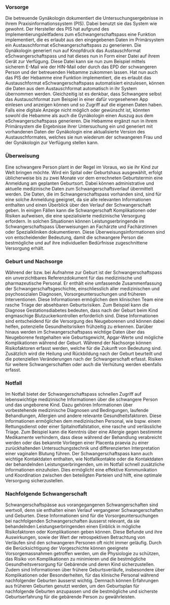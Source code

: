 ### Vorsorge

Die betreuende Gynäkologin dokumentiert die Untersuchungsergebnisse in ihrem Praxisinformationssystem (PIS). Dabei benutzt sie das System wie gewohnt. Der Hersteller des PIS hat aufgrund des Implementierungsleitfadens zum eSchwangerschaftspass eine Funktion implementiert, die es erlaubt aus den eingegebenen Daten im Primärsystem ein Austauschformat eSchwangerschaftspass zu generieren. Die Gynäkologin generiert nun auf 
Knopfdruck das Austauschformat eSchwangerschaftspass und hat dieses nun in Form einer Datei auf ihrem Gerät zur Verfügung. Diese Datei kann sie nun zum Beispiel mittels sicherem E-Mail wie der HIN-Mail oder durch 
das EPD der schwangeren Person und der betreuenden Hebamme zukommen lassen. Hat nun auch das PIS der Hebamme eine Funktion implementiert, die es erlaubt das Austauschformat eSchwangerschaftspass automatisiert einzulesen, können die Daten aus dem Austauschformat automatisch in ihr System übernommen werden. Gleichzeitig ist es denkbar, dass Schwangere selbst das Austauschformat zum Beispiel in einer dafür vorgesehenen App einlesen und anzeigen können und so Zugriff auf die eigenen Daten haben. Falls eine digitale Anzeige nicht möglich oder gewünscht ist, könnten sowohl die Hebamme als auch die Gynäkologin einen Auszug aus 
dem eSchwangerschaftspass generieren. Die Hebamme ergänzt nun in ihrem Primärsystem die Ergebnisse ihrer Untersuchung ein und generiert mit vorhandenen Daten der Gynäkologin eine aktualisierte Version des Austauschformates, welches sie nun wiederum der schwangeren Frau und der Gynäkologin zur Verfügung stellen kann.

### Überweisung
Eine schwangere Person plant in der Regel im Voraus, wo sie ihr Kind zur Welt bringen möchte. Wird ein Spital oder Geburtshaus ausgewählt, erfolgt üblicherweise bis zu zwei Monate vor dem errechneten Geburtstermin eine 
Anmeldung am geplanten Geburtsort. Dabei können administrative und aktuelle medizinische Daten zum Schwangerschaftsverlauf übermittelt werden. Die Daten, die im Schwangerschaftspass vorhanden sind, sind für eine solche Anmeldung geeignet, da sie alle relevanten Informationen enthalten
und einen Überblick über den Verlauf der Schwangerschaft geben.
In einigen Fällen kann die Schwangerschaft Komplikationen oder Risiken aufweisen, die eine spezialisierte medizinische Versorgung erfordern. In solchen Situationen können Leistungserbringende im Schwangerschaftspass Überweisungen an Fachärzte und Fachärztinnen oder Spezialkliniken dokumentieren. Diese Überweisungsinformationen sind von entscheidender Bedeutung, damit die schwangere Person die bestmögliche
und auf ihre individuellen Bedürfnisse zugeschnittene Versorgung erhält.

### Geburt und Nachsorge
Während der bzw. bei Aufnahme zur Geburt ist der Schwangerschaftspass ein unverzichtbares Referenzdokument für das medizinische und pharmazeutische Personal. Er enthält eine umfassende Zusammenfassung der Schwangerschaftsgeschichte, einschliesslich aller medizinischen und psychosozialen Diagnosen, Vorsorgeuntersuchungen und früheren Interventionen. Diese Informationen ermöglichen dem klinischen Team eine rasche Triage der absehbaren Geburtsrisiken. Zum Beispiel kann die Diagnose Gestationsdiabetes bedeuten, dass nach der Geburt beim Kind engmaschige Blutzuckerkontrollen erforderlich sind. Diese Informationen sind entscheidend für die Versorgung des Neugeborenen und können dabei helfen, potenzielle Gesundheitsrisiken frühzeitig zu erkennen. Darüber hinaus werden im Schwangerschaftspass wichtige Daten über das Neugeborene festgehalten wie Geburtsgewicht, Apgar-Werte und mögliche Komplikationen 
während der Geburt.
Während der Nachsorge können Risikofaktoren erfasst werden, welche für 
die Zukunft von Bedeutung sind. Zusätzlich wird die Heilung und Rückbildung nach der Geburt beurteilt und die potenziellen Veränderungen nach der Schwangerschaft erfasst. Risiken für weitere Schwangerschaften oder 
auch die Verhütung werden ebenfalls erfasst.

### Notfall
Im Notfall bietet der Schwangerschaftspass schnellen Zugriff auf lebenswichtige medizinische Informationen über die schwangere Person und das ungeborene Kind. Dazu gehören Informationen über vorbestehende medizinische Diagnosen und Bedingungen, laufende Behandlungen, Allergien und andere relevante Gesundheitsfaktoren. Diese Informationen ermöglichen dem medizinischen Personal, wie bspw. einem Rettungsdienst oder einer Spitalnotfallstation, eine rasche und verlässliche Triage. Zum Beispiel kann die Kenntnis über eine Allergie gegen bestimmte Medikamente verhindern, dass diese während der Behandlung verabreicht werden oder das 
bekannte Vorliegen einer Placenta praevia zu einer zurückhaltenden Untersuchungstechnik und differenzierten Interpretation einer vaginalen Blutung führen. Der Schwangerschaftspass kann auch wichtige Kontaktdaten enthalten, wie Notfallkontakte oder die Kontaktdaten der behandelnden Leistungserbringenden, um im Notfall schnell zusätzliche Informationen einzuholen. Dies ermöglicht eine effektive Kommunikation und Koordination zwischen den beteiligten Parteien und hilft, eine optimale Versorgung sicherzustellen.

### Nachfolgende Schwangerschaft
Schwangerschaftspässe aus vorangegangenen Schwangerschaften sind wertvoll, denn sie enthalten einen Verlauf vergangener Schwangerschaften und Geburten. Diese Informationen sind für die Vorsorgeuntersuchungen 
bei nachfolgenden Schwangerschaften äusserst relevant, da sie behandelnden Leistungserbringenden einen Einblick in mögliche Risikofaktoren oder Komplikationen geben können. Diese Befunde und ihre Auswirkungen, sowie der Wert der retrospektiven Betrachtung von Verläufen sind den schwangeren Personen oft nicht immer geläufig. Durch die Berücksichtigung der Vorgeschichte können geeignete Vorsorgemassnahmen getroffen werden, um die Physiologie zu schützen, das Risiko von Komplikationen zu minimieren und die bestmögliche Gesundheitsversorgung für Gebärende und deren Kind sicherzustellen. Zudem sind Informationen über frühere Geburtsverläufe, insbesondere über Komplikationen oder Besonderheiten, für das klinische Personal während nachfolgender Geburten äusserst wichtig. Demnach können Erfahrungen aus früheren Geburten genutzt werden, um den Geburtsplan für nachfolgende Geburten anzupassen und die bestmögliche und sicherste Geburtserfahrung für die gebärende Person zu gewährleisten.
